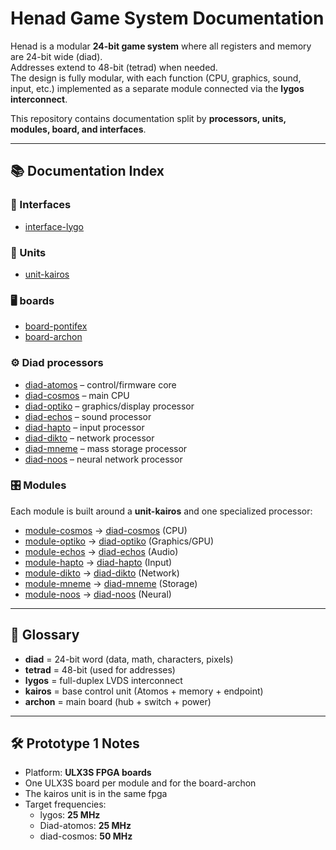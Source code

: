 # Henad Game System Documentation

Henad is a modular **24-bit game system** where all registers and memory are 24-bit wide (diad).  
Addresses extend to 48-bit (tetrad) when needed.  
The design is fully modular, with each function (CPU, graphics, sound, input, etc.) implemented as a separate module connected via the **lygos interconnect**.

This repository contains documentation split by **processors, units, modules, board, and interfaces**.

---

## 📚 Documentation Index

### 🔗 Interfaces
- [interface-lygo](interfaces/lygo/lygo.md)

### 🔧 Units
- [unit-kairos](units/kairos/kairos.md)

### 🖥️ boards
- [board-pontifex](boards/pontifex/pontifex.md)
- [board-archon](boards/archon/archon.md)

### ⚙️ Diad processors
- [diad-atomos](processors/atomos/atomos.md) – control/firmware core
- [diad-cosmos](processors/cosmos/cosmos.md) – main CPU
- [diad-optiko](processors/optiko/optiko.md) – graphics/display processor
- [diad-echos](processors/echos/echos.md) – sound processor
- [diad-hapto](processors/hapto/hapto.md) – input processor
- [diad-dikto](processors/dikto/dikto.md) – network processor
- [diad-mneme](processors/mneme/mneme.md) – mass storage processor
- [diad-noos](processors/noos/noos.md) – neural network processor

### 🎛️ Modules
Each module is built around a **unit-kairos** and one specialized processor:
- [module-cosmos](modules/cosmos/cosmos.md) → [diad-cosmos](processors/cosmos/cosmos.md) (CPU)
- [module-optiko](modules/optiko/optiko.md) → [diad-optiko](processors/optiko/optiko.md) (Graphics/GPU)
- [module-echos](modules/echos/echos.md) → [diad-echos](processors/echos/echos.md) (Audio)
- [module-hapto](modules/hapto/hapto.md) → [diad-hapto](processors/hapto/hapto.md) (Input)
- [module-dikto](modules/dikto/dikto.md) → [diad-dikto](processors/dikto/dikto.md) (Network)
- [module-mneme](modules/mneme/mneme.md) → [diad-mneme](processors/mneme/mneme.md) (Storage)
- [module-noos](modules/noos/noos.md) → [diad-noos](processors/noos/noos.md) (Neural)

---

## 📖 Glossary
- **diad** = 24-bit word (data, math, characters, pixels)
- **tetrad** = 48-bit (used for addresses)
- **lygos** = full-duplex LVDS interconnect
- **kairos** = base control unit (Atomos + memory + endpoint)
- **archon** = main board (hub + switch + power)

---

## 🛠️ Prototype 1 Notes
- Platform: **ULX3S FPGA boards**
- One ULX3S board per module and for the board-archon
- The kairos unit is in the same fpga
- Target frequencies:
  - lygos: **25 MHz**
  - Diad-atomos: **25 MHz**
  - diad-cosmos: **50 MHz**
